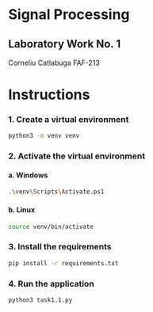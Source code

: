 # Signal Processing

## Laboratory Work No. 1
Corneliu Catlabuga
FAF-213

# Instructions
### 1. Create a virtual environment
```bash
python3 -m venv venv
```
### 2. Activate the virtual environment

#### a. Windows
```bash
.\venv\Scripts\Activate.ps1
```

#### b. Linux
```bash
source venv/bin/activate
```

### 3. Install the requirements
```bash
pip install -r requirements.txt
```

### 4. Run the application
```bash
python3 task1.1.py
```
